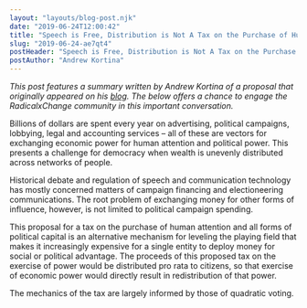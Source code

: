 ```yaml
---
layout: "layouts/blog-post.njk"
date: "2019-06-24T12:00:42"
title: "Speech is Free, Distribution is Not A Tax on the Purchase of Human Attention and Political Power"
slug: "2019-06-24-ae7qt4"
postHeader: "Speech is Free, Distribution is Not A Tax on the Purchase of Human Attention and Political Power"
postAuthor: "Andrew Kortina"
---
```


_This post features a summary written by Andrew Kortina of a proposal that originally appeared on his [blog](https://kortina.nyc/essays/speech-is-free-distribution-is-not-a-tax-on-the-purchase-of-human-attention-and-political-power/). The below offers a chance to engage the RadicalxChange community in this important conversation._

Billions of dollars are spent every year on advertising, political campaigns, lobbying, legal and accounting services – all of these are vectors for exchanging economic power for human attention and political power. This presents a challenge for democracy when wealth is unevenly distributed across networks of people.

Historical debate and regulation of speech and communication technology has mostly concerned matters of campaign financing and electioneering communications. The root problem of exchanging money for other forms of influence, however, is not limited to political campaign spending.

This proposal for a tax on the purchase of human attention and all forms of political capital is an alternative mechanism for leveling the playing field that makes it increasingly expensive for a single entity to deploy money for social or political advantage. The proceeds of this proposed tax on the exercise of power would be distributed pro rata to citizens, so that exercise of economic power would directly result in redistribution of that power.

The mechanics of the tax are largely informed by those of quadratic voting.
